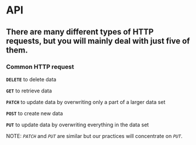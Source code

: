 # API
## There are many different types of HTTP requests, but you will mainly deal with just five of them.

### Common HTTP request
**`DELETE`**
to delete data

**`GET`**
to retrieve data

**`PATCH`**
to update data by overwriting only a part of a larger data set

**`POST`**
to create new data

**`PUT`**
to update data by overwriting everything in the data set

NOTE: *`PATCH`* and *`PUT`* are similar but our practices will concentrate on *`PUT`*.